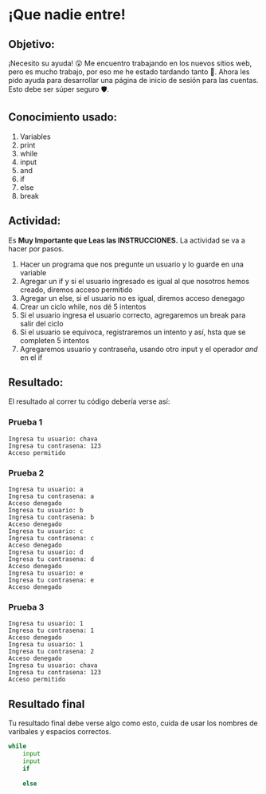 # ¡Que nadie entre!
## Objetivo: 
¡Necesito su ayuda! 😲 Me encuentro trabajando en los nuevos sitios web, pero es mucho trabajo, por eso me he estado tardando tanto 🐢. Ahora les pido ayuda para desarrollar una página de inicio de sesión para las cuentas. Esto debe ser súper seguro 🛡. 

## Conocimiento usado:
1. Variables
2. print
3. while
4. input
5. and 
6. if
7. else
8. break

## Actividad:
Es **Muy Importante que Leas las INSTRUCCIONES.** La actividad se va a hacer por pasos. 
1) Hacer un programa que nos pregunte un usuario y lo guarde en una variable
2) Agregar un if y si el usuario ingresado es igual al que nosotros hemos creado, diremos acceso permitido
3) Agregar un else, si el usuario no es igual, diremos acceso denegago
4) Crear un ciclo while, nos dé 5 intentos
5) Si el usuario ingresa el usuario correcto, agregaremos un break para salir del ciclo
6) Si el usuario se equivoca, registraremos un intento y así, hsta que se completen 5 intentos
7) Agregaremos usuario y contraseña, usando otro input y el operador *and* en el if

## Resultado:
El resultado al correr tu código debería verse así:
### Prueba 1
~~~shell
Ingresa tu usuario: chava
Ingresa tu contrasena: 123
Acceso permitido
~~~
### Prueba 2
~~~shell
Ingresa tu usuario: a
Ingresa tu contrasena: a
Acceso denegado
Ingresa tu usuario: b
Ingresa tu contrasena: b
Acceso denegado
Ingresa tu usuario: c
Ingresa tu contrasena: c
Acceso denegado
Ingresa tu usuario: d
Ingresa tu contrasena: d
Acceso denegado
Ingresa tu usuario: e
Ingresa tu contrasena: e
Acceso denegado
~~~

### Prueba 3
~~~shell
Ingresa tu usuario: 1
Ingresa tu contrasena: 1
Acceso denegado
Ingresa tu usuario: 1
Ingresa tu contrasena: 2
Acceso denegado
Ingresa tu usuario: chava
Ingresa tu contrasena: 123
Acceso permitido
~~~

## Resultado final
Tu resultado final debe verse algo como esto, cuida de usar los nombres de varibales y espacios correctos.

~~~python
while
	input
	input
	if
	
	else

~~~
